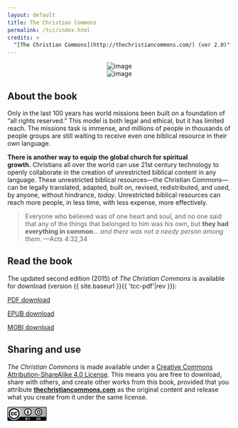 ```yaml
---
layout: default
title: The Christian Commons
permalink: /tcc/index.html
credits: >
  "[The Christian Commons](http://thechristiancommons.com/) (ver 2.0)" is a revision of "[The Christian Commons](https://distantshores.org/thechristiancommons/)" (by [Distant Shores Media](https://distantshores.org) made available under a [Creative Commons Attribution-Share Alike 3.0](http://creativecommons.org/licenses/by-sa/3.0) license) revised by Tim Jore made available under a [Creative Commons Attribution-Share Alike 4.0 International](https://creativecommons.org/licenses/by-sa/4.0/) license.
---
```


<div class="container-fluid"><div class="row"><div class="col-md-6" style="text-align:center;">

<img src="{{ '/assets/img/tcc/tcc2-web.jpg' | prepend: site.baseurl }}" alt="image" style="max-width:280px;">

</div><div class="col-md-6" style="text-align:center;">

<img src="{{ '/assets/img/tcc/ffcb.png' | prepend: site.baseurl }}" alt="image" style="max-width:280px;">

</div></div></div>

## About the book

Only in the last 100 years has world missions been built on a foundation
of “all rights reserved.” This model is both legal and ethical, but it has
limited reach. The missions task is immense, and millions of people in
thousands of people groups are still waiting to receive even one
biblical resource in their own language.

**There is another way to equip the global church for spiritual
growth.** Christians all over the world can use 21st century technology
to openly collaborate in the creation of unrestricted biblical content
in any language. These unrestricted biblical resources—the Christian
Commons—can be legally translated, adapted, built on, revised,
redistributed, and used, by anyone, without hindrance, *today*.
Unrestricted biblical resources can reach more people, in less time,
with less expense, more effectively.

> Everyone who believed was of one heart and soul, and no one said that any of the things that belonged to him was his own, but **they had everything in common**... *and there was not a needy person among them*. —Acts 4:32,34

## Read the book

The updated second edition (2015) of *The Christian Commons* is available for download (version {{ site.baseurl }}{{ 'tcc-pdf'|rev }}):

<a class="btn btn-dark btn-sm" href="{{ site.baseurl }}{{ 'tcc-pdf'|url }}"><i class="fa fa-file-pdf-o"></i> PDF download</a>

<a class="btn btn-dark btn-sm" href="{{ site.baseurl }}{{ 'tcc-epub'|url }}"><i class="fa fa-book"></i> EPUB download</a>

<a class="btn btn-dark btn-sm" href="{{ site.baseurl }}{{ 'tcc-mobi'|url }}"><i class="fa fa-book"></i> MOBI download</a>

## Sharing and use

*The Christian Commons* is made available under a [Creative Commons
Attribution-ShareAlike 4.0 License][license]. This means you
are free to download, share with others, and create other works from
this book, provided that you attribute
**[thechristiancommons.com][tcc]** as the
original content and release what you create from it under the same
license.

[![Creative Commons Attribution-ShareAlike](/assets/img/CC-BY-SA-icon-88x31.png)][license]

[license]: http://creativecommons.org/licenses/by-sa/4.0
[tcc]: http://thechristiancommons.com
